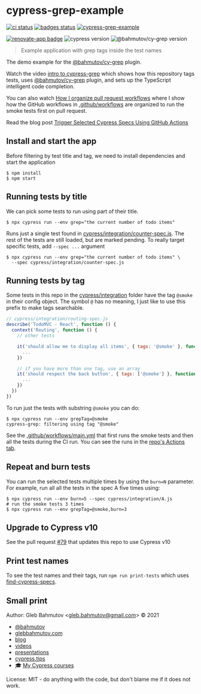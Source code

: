 # cypress-grep-example

[![ci status][ci image]][ci url] [![badges status][badges image]][badges url]
[![cypress-grep-example](https://img.shields.io/endpoint?url=https://dashboard.cypress.io/badge/simple/4agux9/main&style=flat&logo=cypress)](https://dashboard.cypress.io/projects/4agux9/runs)

[![renovate-app badge][renovate-badge]][renovate-app] ![cypress version](https://img.shields.io/badge/cypress-13.14.1-brightgreen) ![@bahmutov/cy-grep version](https://img.shields.io/badge/@bahmutov/cy--grep-1.11.3-brightgreen)

> Example application with grep tags inside the test names

The demo example for the [@bahmutov/cy-grep](https://github.com/bahmutov/cy-grep) plugin.

Watch the video [intro to cypress-grep](https://www.youtube.com/watch?v=HS-Px-Sghd8) which shows how this repository tags tests, uses [@bahmutov/cy-grep](https://github.com/bahmutov/cy-grep) plugin, and sets up the TypeScript intelligent code completion.

You can also watch [How I organize pull request workflows](https://youtu.be/SFW7Ecj5TNE) where I show how the GitHub workflows in [.github/workflows](./.github/workflows) are organized to run the smoke tests first on pull request.

Read the blog post [Trigger Selected Cypress Specs Using GitHub Actions](https://glebbahmutov.com/blog/trigger-cypress-specs/)

## Install and start the app

Before filtering by test title and tag, we need to install dependencies and start the application

```shell
$ npm install
$ npm start
```

## Running tests by title

We can pick some tests to run using part of their title.

```shell
$ npx cypress run --env grep="the current number of todo items"
```

Runs just a single test found in [cypress/integration/counter-spec.js](./cypress/integration/counter-spec.js). The rest of the tests are still loaded, but are marked pending. To really target specific tests, add `--spec ...` argument

```shell
$ npx cypress run --env grep="the current number of todo items" \
  --spec cypress/integration/counter-spec.js
```

## Running tests by tag

Some tests in this repo in the [cypress/integration](./cypress/integration) folder have the tag `@smoke` in their config object. The symbol `@` has no meaning, I just like to use this prefix to make tags searchable.

```js
// cypress/integration/routing-spec.js
describe('TodoMVC - React', function () {
  context('Routing', function () {
    // other tests

    it('should allow me to display all items', { tags: '@smoke' }, function () {
      ...
    })

    // if you have more than one tag, use an array
    it('should respect the back button', { tags: ['@smoke'] }, function () {
      ...
    })
  })
})
```

To run just the tests with substring `@smoke` you can do:

```text
$ npx cypress run --env grepTag=@smoke
cypress-grep: filtering using tag "@smoke"
```

See the [.github/workflows/main.yml](./.github/workflows/main.yml) that first runs the smoke tests and then all the tests during the CI run. You can see the runs in the [repo's Actions tab](https://github.com/bahmutov/cypress-grep-example/actions).

## Repeat and burn tests

You can run the selected tests multiple times by using the `burn=N` parameter. For example, run all all the tests in the spec A five times using:

```text
$ npx cypress run --env burn=5 --spec cypress/integration/A.js
# run the smoke tests 3 times
$ npx cypress run --env grepTag=@smoke,burn=3
```

## Upgrade to Cypress v10

See the pull request [#79](https://github.com/bahmutov/cypress-grep-example/pull/79) that updates this repo to use Cypress v10

## Print test names

To see the test names and their tags, run `npm run print-tests` which uses [find-cypress-specs](https://github.com/bahmutov/find-cypress-specs).

## Small print

Author: Gleb Bahmutov &lt;gleb.bahmutov@gmail.com&gt; &copy; 2021

- [@bahmutov](https://twitter.com/bahmutov)
- [glebbahmutov.com](https://glebbahmutov.com)
- [blog](https://glebbahmutov.com/blog)
- [videos](https://www.youtube.com/glebbahmutov)
- [presentations](https://slides.com/bahmutov)
- [cypress.tips](https://cypress.tips)
- 🎓 [My Cypress courses](https://cypress.tips/courses)

License: MIT - do anything with the code, but don't blame me if it does not work.

[ci image]: https://github.com/bahmutov/cypress-grep-example/workflows/ci/badge.svg?branch=main
[ci url]: https://github.com/bahmutov/cypress-grep-example/actions
[badges image]: https://github.com/bahmutov/cypress-grep-example/workflows/badges/badge.svg?branch=main
[badges url]: https://github.com/bahmutov/cypress-grep-example/actions
[renovate-badge]: https://img.shields.io/badge/renovate-app-blue.svg
[renovate-app]: https://renovateapp.com/
